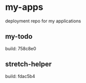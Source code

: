 # my-apps
deployment repo for my applications

## my-todo
build: 758c8e0

## stretch-helper
build: fdac5b4